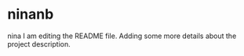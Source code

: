 # ninanb
nina
I am editing the README file. Adding some more details about the project description.
